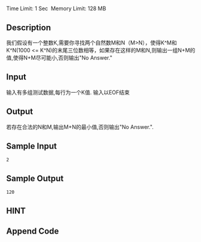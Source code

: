 # 
Time Limit: 1 Sec  Memory Limit: 128 MB


## Description
我们假设有一个整数K,需要你寻找两个自然数M和N（M>N），使得K^M和K^N(1000 <= K^N)的末尾三位数相等，如果存在这样的M和N,则输出一组N+M的值,使得N+M尽可能小,否则输出"No Answer."



## Input
输入有多组测试数据,每行为一个K值.
输入以EOF结束


## Output
若存在合法的N和M,输出M+N的最小值,否则输出"No Answer.".


## Sample Input
```
2
```
## Sample Output
```
120
```

## HINT


## Append Code
